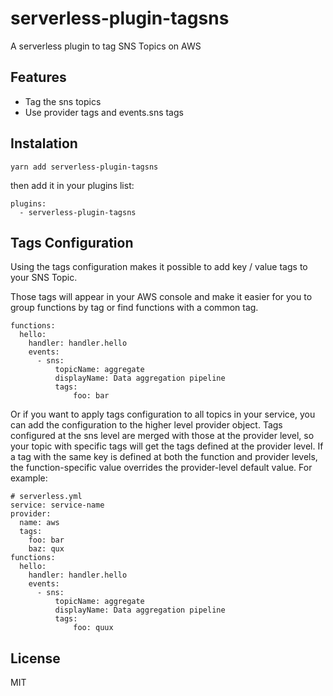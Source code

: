 # serverless-plugin-tagsns
A serverless plugin to tag SNS Topics on AWS

## Features
 * Tag the sns topics
 * Use provider tags and events.sns tags

## Instalation

```
yarn add serverless-plugin-tagsns
```

then add it in your plugins list:

```
plugins:
  - serverless-plugin-tagsns
  ```

## Tags Configuration

Using the tags configuration makes it possible to add key / value tags to your SNS Topic.

Those tags will appear in your AWS console and make it easier for you to group functions by tag or find functions with a common tag.
```
functions:
  hello:
    handler: handler.hello
    events:
      - sns:
          topicName: aggregate
          displayName: Data aggregation pipeline
          tags:
              foo: bar
```
Or if you want to apply tags configuration to all topics in your service, you can add the configuration to the higher level provider object. Tags configured at the sns level are merged with those at the provider level, so your topic with specific tags will get the tags defined at the provider level. If a tag with the same key is defined at both the function and provider levels, the function-specific value overrides the provider-level default value. For example:

```
# serverless.yml
service: service-name
provider:
  name: aws
  tags:
    foo: bar
    baz: qux
functions:
  hello:
    handler: handler.hello
    events:
      - sns:
          topicName: aggregate
          displayName: Data aggregation pipeline
          tags:
              foo: quux
```
## License
MIT
